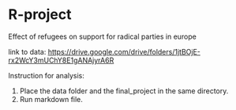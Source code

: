 # R-project
Effect of refugees on support for radical parties in europe

link to data:
https://drive.google.com/drive/folders/1jtBOjE-rx2WcY3mUChY8E1gANAjyrA6R

Instruction for analysis: 
1) Place the data folder and the final_project in the same directory.
2) Run markdown file.
